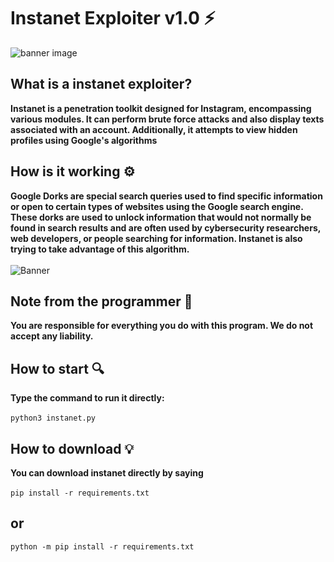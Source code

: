 # Instanet Exploiter v1.0 ⚡️
![banner image](https://github.com/anezatra/instanet/blob/main/banner.jpg)
## What is a instanet exploiter? 
**Instanet is a penetration toolkit designed for Instagram, encompassing various modules. It can perform brute force attacks and also display texts associated with an account. Additionally, it attempts to view hidden profiles using Google's algorithms**
## How is it working ⚙️
**Google Dorks are special search queries used to find specific information or open to certain types of websites using the Google search engine. These dorks are used to unlock information that would not normally be found in search results and are often used by cybersecurity researchers, web developers, or people searching for information. Instanet is also trying to take advantage of this algorithm.** <br/><br/>
![Banner](https://github.com/anezatra/instanet/blob/main/dork.png)
## Note from the programmer 📌
**You are responsible for everything you do with this program. We do not accept any liability.**
## How to start 🔍
**Type the command to run it directly:** <br/><br/>
` python3 instanet.py `
## How to download 💡
**You can download instanet directly by saying** <br/><br/>
` pip install -r requirements.txt `
## or <br/>
` python -m pip install -r requirements.txt ` <br/>



